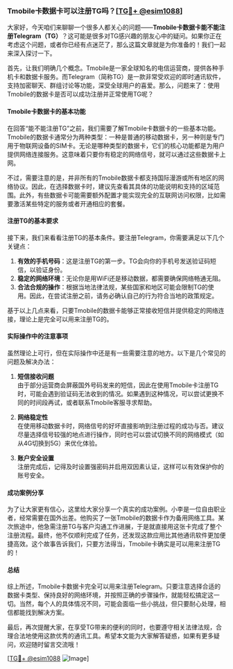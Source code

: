 ### Tmobile卡数据卡可以注册TG吗？[[TG💪+ @esim1088](https://t.me/s/esim1088)]

大家好，今天咱们来聊聊一个很多人都关心的问题——**Tmobile卡数据卡能不能注册Telegram（TG）**？这可能是很多对TG感兴趣的朋友心中的疑问。如果你正在考虑这个问题，或者你已经有点迷茫了，那么这篇文章就是为你准备的！我们一起来深入探讨一下。

首先，让我们明确几个概念。Tmobile是一家全球知名的电信运营商，提供各种手机卡和数据卡服务。而Telegram（简称TG）是一款非常受欢迎的即时通讯软件，支持加密聊天、群组讨论等功能，深受全球用户的喜爱。那么，问题来了：使用Tmobile的数据卡是否可以成功注册并正常使用TG呢？

#### Tmobile卡数据卡的基本功能

在回答“能不能注册TG”之前，我们需要了解Tmobile卡数据卡的一些基本功能。Tmobile的数据卡通常分为两种类型：一种是普通的移动数据卡，另一种则是专门用于物联网设备的SIM卡。无论是哪种类型的数据卡，它们的核心功能都是为用户提供网络连接服务。这意味着只要你有稳定的网络信号，就可以通过这些数据卡上网。

不过，需要注意的是，并非所有的Tmobile数据卡都支持国际漫游或所有地区的网络协议。因此，在选择数据卡时，建议先查看其具体的功能说明和支持的区域范围。此外，有些数据卡可能需要额外配置才能实现完全的互联网访问权限，比如需要激活某些特定的服务或者开通相应的套餐。

#### 注册TG的基本要求

接下来，我们来看看注册TG的基本条件。要注册Telegram，你需要满足以下几个关键点：

1. **有效的手机号码**：这是注册TG的第一步。TG会向你的手机号发送验证码短信，以验证身份。
2. **稳定的网络环境**：无论你是用WiFi还是移动数据，都需要确保网络畅通无阻。
3. **合法合规的操作**：根据当地法律法规，某些国家和地区可能会限制TG的使用。因此，在尝试注册之前，请务必确认自己的行为符合当地的政策规定。

基于以上几点来看，只要Tmobile的数据卡能够正常接收短信并提供稳定的网络连接，理论上是完全可以用来注册TG的。

#### 实际操作中的注意事项

虽然理论上可行，但在实际操作中还是有一些需要注意的地方。以下是几个常见的问题及解决办法：

1. **短信接收问题**  
   由于部分运营商会屏蔽国外号码发来的短信，因此在使用Tmobile卡注册TG时，可能会遇到验证码无法收到的情况。如果遇到这种情况，可以尝试更换不同的时间段再试，或者联系Tmobile客服寻求帮助。

2. **网络稳定性**  
   在使用移动数据卡时，网络信号的好坏直接影响到注册过程的成功与否。建议尽量选择信号较强的地点进行操作，同时也可以尝试切换不同的网络模式（如从4G切换到5G）来优化体验。

3. **账户安全设置**  
   注册完成后，记得及时设置强密码并启用双因素认证，这样可以有效保护你的账号安全。

#### 成功案例分享

为了让大家更有信心，这里给大家分享一个真实的成功案例。小李是一位自由职业者，经常需要在国外出差。他购买了一张Tmobile的数据卡作为备用网络工具。某次旅途中，他急需注册TG与客户沟通工作进展，于是就直接用这张卡完成了整个注册流程。最终，他不仅顺利完成了任务，还发现这款应用比其他通讯软件更加便捷高效。这个故事告诉我们，只要方法得当，Tmobile卡确实是可以用来注册TG的！

#### 总结

综上所述，Tmobile卡数据卡完全可以用来注册Telegram。只要注意选择合适的数据卡类型、保持良好的网络环境，并按照正确的步骤操作，就能轻松搞定这一切。当然，每个人的具体情况不同，可能会面临一些小挑战，但只要耐心处理，相信都能找到解决方案。

最后，再次提醒大家，在享受TG带来的便利的同时，也要遵守相关法律法规，合理合法地使用这款优秀的通讯工具。希望本文能为大家解答疑惑，如果有更多疑问，欢迎随时留言交流哦！

[[TG💪+ @esim1088](https://t.me/s/esim1088) ![Image](https://i.postimg.cc/4NQfJmqS/Snipaste-2025-05-13-00-14-12.png)]